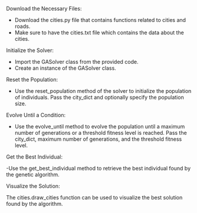 Download the Necessary Files:

- Download the cities.py file that contains functions related to cities and roads.
- Make sure to have the cities.txt file which contains the data about the cities.

Initialize the Solver:

- Import the GASolver class from the provided code.
- Create an instance of the GASolver class.

Reset the Population:

- Use the reset_population method of the solver to initialize the population of individuals. Pass the city_dict and optionally specify the population size.

Evolve Until a Condition:

- Use the evolve_until method to evolve the population until a maximum number of generations or a threshold fitness level is reached. Pass the city_dict, maximum number of generations, and the threshold fitness level.

Get the Best Individual:

-Use the get_best_individual method to retrieve the best individual found by the genetic algorithm.

Visualize the Solution:

The cities.draw_cities function can be used to visualize the best solution found by the algorithm.
